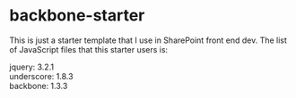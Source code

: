 # backbone-starter

This is just a starter template that I use in SharePoint front end dev. The list of JavaScript files that this starter users is:

jquery: 3.2.1  
underscore: 1.8.3  
backbone: 1.3.3  